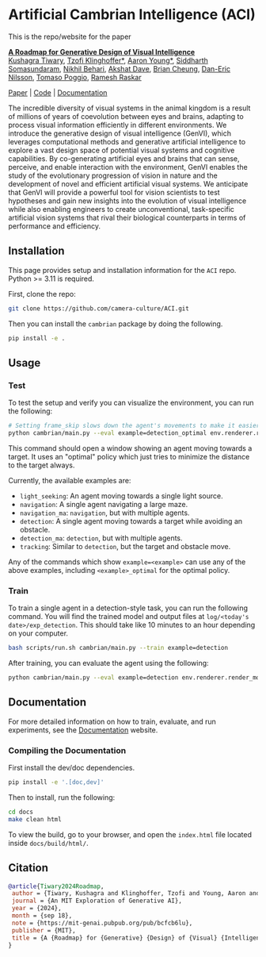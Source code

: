 # Artificial Cambrian Intelligence (ACI)

This is the repo/website for the paper

**[A Roadmap for Generative Design of Visual Intelligence](https://mit-genai.pubpub.org/pub/bcfcb6lu/release/3)** \
[Kushagra Tiwary](http://kushagratiwary.com/), [Tzofi Klinghoffer\*](https://tzofi.github.io/), [Aaron Young\*](https://AaronYoung5.github.io/), [Siddharth Somasundaram](https://sidsoma.github.io/), [Nikhil Behari](https://nikhilbehari.github.io/), [Akshat Dave](https://akshatdave.github.io/), [Brian Cheung](https://briancheung.github.io/), [Dan-Eric Nilsson](https://portal.research.lu.se/en/persons/dan-eric-nilsson), [Tomaso Poggio](https://mcgovern.mit.edu/profile/tomaso-poggio/), [Ramesh Raskar](https://www.media.mit.edu/people/raskar/overview/)

[Paper](https://mit-genai.pubpub.org/pub/bcfcb6lu/release/3) | [Code](https://github.com/camera-culture/ACI) | [Documentation](https://camera-culture.github.io/ACI/)

The incredible diversity of visual systems in the animal kingdom is a result of millions of years of coevolution between eyes and brains, adapting to process visual information efficiently in different environments. We introduce the generative design of visual intelligence (GenVI), which leverages computational methods and generative artificial intelligence to explore a vast design space of potential visual systems and cognitive capabilities. By co-generating artificial eyes and brains that can sense, perceive, and enable interaction with the environment, GenVI enables the study of the evolutionary progression of vision in nature and the development of novel and efficient artificial visual systems. We anticipate that GenVI will provide a powerful tool for vision scientists to test hypotheses and gain new insights into the evolution of visual intelligence while also enabling engineers to create unconventional, task-specific artificial vision systems that rival their biological counterparts in terms of performance and efficiency.

## Installation

This page provides setup and installation information for the `ACI` repo. Python >= 3.11 is required.

First, clone the repo:

```bash
git clone https://github.com/camera-culture/ACI.git
```

Then you can install the `cambrian` package by doing the following.

```bash
pip install -e .
```

## Usage

### Test

To test the setup and verify you can visualize the environment, you can run the following:

```bash
# Setting frame_skip slows down the agent's movements to make it easier to see, the default is 10.
python cambrian/main.py --eval example=detection_optimal env.renderer.render_modes='[human]' env.frame_skip=5
```

This command should open a window showing an agent moving towards a target. It uses an "optimal" policy which just tries to minimize the distance to the target always.

Currently, the available examples are:

- `light_seeking`: An agent moving towards a single light source.
- `navigation`: A single agent navigating a large maze.
- `navigation_ma`: `navigation`, but with multiple agents.
- `detection`: A single agent moving towards a target while avoiding an obstacle.
- `detection_ma`: `detection`, but with multiple agents.
- `tracking`: Similar to `detection`, but the target and obstacle move.

Any of the commands which show `example=<example>` can use any of the above examples, including `<example>_optimal` for the optimal policy.

### Train

To train a single agent in a detection-style task, you can run the following command. You will find the trained model and output files at `log/<today's date>/exp_detection`. This should take like 10 minutes to an hour depending on your computer.

```bash
bash scripts/run.sh cambrian/main.py --train example=detection
```

After training, you can evaluate the agent using the following:

```bash
python cambrian/main.py --eval example=detection env.renderer.render_modes='[human]' trainer/model=loaded_model
```

## Documentation

For more detailed information on how to train, evaluate, and run experiments, see the [Documentation](https://camera-culture.github.io/ACI/usage/index.html) website.

### Compiling the Documentation

First install the dev/doc dependencies.

```bash
pip install -e '.[doc,dev]'
```

Then to install, run the following:

```bash
cd docs
make clean html
```

To view the build, go to your browser, and open the `index.html` file located inside `docs/build/html/`.

## Citation

```bibtex
@article{Tiwary2024Roadmap,
 author = {Tiwary, Kushagra and Klinghoffer, Tzofi and Young, Aaron and Somasundaram, Siddharth and Behari, Nikhil and Dave, Akshat and Cheung, Brian and Nilsson, Dan-Eric and Poggio, Tomaso and Raskar, Ramesh},
 journal = {An MIT Exploration of Generative AI},
 year = {2024},
 month = {sep 18},
 note = {https://mit-genai.pubpub.org/pub/bcfcb6lu},
 publisher = {MIT},
 title = {A {Roadmap} for {Generative} {Design} of {Visual} {Intelligence}},
}
```
